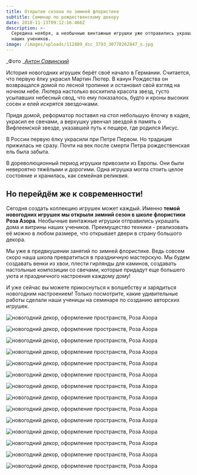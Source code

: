 ```yaml
---
title: Открытие сезона по зимней флористике
subtitle: Семинар по рождественскому декору
date: 2018-11-13T09:12:16.466Z
description: >-
  Середина ноября, а необычные винтажные игрушки уже отправились украшать дома
  наших учеников.
image: /images/uploads/112889_dsc_3793_30778262847_o.jpg
---
```

_Фото _[_Антон Савинский_](http://savinskiyanton.com/)

История новогодних игрушек берёт своё начало в Германии. Считается, что первую ёлку украсил Мартин Лютер. В канун Рождества он возвращался домой по лесной тропинке и остановил свой взгляд на ночном небе. Лютера настолько восхитила красота звезд, густо усыпавших небесный свод, что ему показалось, будто и кроны высоких сосен и елей искрятся звездочками.

Придя домой, реформатор поставил на стол небольшую ёлочку в кадке, украсил ее свечами, а верхушку увенчал звездой в память о Вифлеемской звезде, указавшей путь к пещере, где родился Иисус.

В России первую ёлку украсили при Петре Первом. Но традиция прижилась не сразу. Почти на век после смерти Петра рождественская ель была забыта.

В дореволюционный период игрушки привозили из Европы. Они были невероятно тяжёлыми и дорогими. Одна игрушка могла стоить целое состояние и хранилась, как семейная реликвия.

## Но перейдём же к современности! 

Сегодня создать коллекцию игрушек может каждый. Именно **темой новогодних игрушек мы открыли зимний сезон в школе флористики Роза Азора**. Необычные винтажные игрушки отправились украшать дома и витрины наших учеников. Преимущество техники - реализовать её можно в любом размере, что открывает двери в страну большого декора.

Мы уже в предвкушении занятий по зимней флористике. Ведь совсем скоро наша школа превратиться в праздничную мастерскую. Мы будем создавать венки из хвои, плести гирлянды для каминов, создавать настольные композиции со свечами, которые придадут еще большего уюта и праздничного настроения каждому дому! 

И уже сейчас вы можете прикоснуться к волшебству и зарядиться новогодним настроением! Только посмотрите, какие удивительные работы сделали наши ученицы на семинаре по созданию авторских игрушек.

![новогодний декор, оформление пространств, Роза Азора](/images/uploads/112897_dsc_3820_30778270157_o.jpg)

![новогодний декор, оформление пространств, Роза Азора](/images/uploads/112877_dsc_3753_44804651235_o.jpg)

![новогодний декор, оформление пространств, Роза Азора](/images/uploads/112893_dsc_3803_31846982808_o.jpg)

![новогодний декор, оформление пространств, Роза Азора](/images/uploads/112900_dsc_3827_43901292340_o.jpg)

![новогодний декор, оформление пространств, Роза Азора](/images/uploads/112901_dsc_3831_31846923038_o.jpg)

![новогодний декор, оформление пространств, Роза Азора](/images/uploads/112903_dsc_3835_30778274997_o.jpg)

![новогодний декор, оформление пространств, Роза Азора](/images/uploads/112904_dsc_3839_44993908324_o.jpg)

![новогодний декор, оформление пространств, Роза Азора](/images/uploads/112909_dsc_3853_44804664785_o.jpg)

![новогодний декор, оформление пространств, Роза Азора](/images/uploads/112918_dsc_3880_44804669045_o.jpg)

![новогодний декор, оформление пространств, Роза Азора](/images/uploads/112919_dsc_3884_44804669885_o.jpg)

![новогодний декор, оформление пространств, Роза Азора](/images/uploads/112922_dsc_3889_45718763341_o.jpg)

![новогодний декор, оформление пространств, Роза Азора](/images/uploads/113016_dsc_4340_45667992082_o.jpg)

![новогодний декор, оформление пространств, Роза Азора](/images/uploads/113051_dsc_4447_45667968112_o.jpg)

![новогодний декор, оформление пространств, Роза Азора](/images/uploads/112929_dsc_3931_45718768201_o.jpg)
